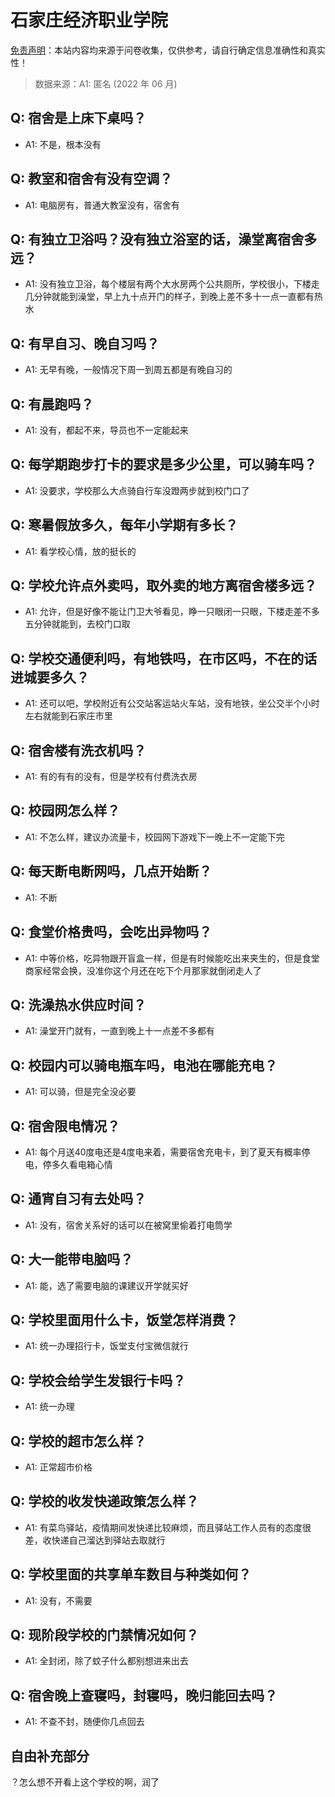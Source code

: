 # 石家庄经济职业学院

[免责声明](https://colleges.chat/#_3)：本站内容均来源于问卷收集，仅供参考，请自行确定信息准确性和真实性！

> 数据来源：A1: 匿名 (2022 年 06 月)

## Q: 宿舍是上床下桌吗？

- A1: 不是，根本没有

## Q: 教室和宿舍有没有空调？

- A1: 电脑房有，普通大教室没有，宿舍有

## Q: 有独立卫浴吗？没有独立浴室的话，澡堂离宿舍多远？

- A1: 没有独立卫浴，每个楼层有两个大水房两个公共厕所，学校很小，下楼走几分钟就能到澡堂，早上九十点开门的样子，到晚上差不多十一点一直都有热水

## Q: 有早自习、晚自习吗？

- A1: 无早有晚，一般情况下周一到周五都是有晚自习的

## Q: 有晨跑吗？

- A1: 没有，都起不来，导员也不一定能起来

## Q: 每学期跑步打卡的要求是多少公里，可以骑车吗？

- A1: 没要求，学校那么大点骑自行车没蹬两步就到校门口了

## Q: 寒暑假放多久，每年小学期有多长？

- A1: 看学校心情，放的挺长的

## Q: 学校允许点外卖吗，取外卖的地方离宿舍楼多远？

- A1: 允许，但是好像不能让门卫大爷看见，睁一只眼闭一只眼，下楼走差不多五分钟就能到，去校门口取

## Q: 学校交通便利吗，有地铁吗，在市区吗，不在的话进城要多久？

- A1: 还可以吧，学校附近有公交站客运站火车站，没有地铁，坐公交半个小时左右就能到石家庄市里

## Q: 宿舍楼有洗衣机吗？

- A1: 有的有有的没有，但是学校有付费洗衣房

## Q: 校园网怎么样？

- A1: 不怎么样，建议办流量卡，校园网下游戏下一晚上不一定能下完

## Q: 每天断电断网吗，几点开始断？

- A1: 不断

## Q: 食堂价格贵吗，会吃出异物吗？

- A1: 中等价格，吃异物跟开盲盒一样，但是有时候能吃出来夹生的，但是食堂商家经常会换，没准你这个月还在吃下个月那家就倒闭走人了

## Q: 洗澡热水供应时间？

- A1: 澡堂开门就有，一直到晚上十一点差不多都有

## Q: 校园内可以骑电瓶车吗，电池在哪能充电？

- A1: 可以骑，但是完全没必要

## Q: 宿舍限电情况？

- A1: 每个月送40度电还是4度电来着，需要宿舍充电卡，到了夏天有概率停电，停多久看电箱心情

## Q: 通宵自习有去处吗？

- A1: 没有，宿舍关系好的话可以在被窝里偷着打电筒学

## Q: 大一能带电脑吗？

- A1: 能，选了需要电脑的课建议开学就买好

## Q: 学校里面用什么卡，饭堂怎样消费？

- A1: 统一办理招行卡，饭堂支付宝微信就行

## Q: 学校会给学生发银行卡吗？

- A1: 统一办理

## Q: 学校的超市怎么样？

- A1: 正常超市价格

## Q: 学校的收发快递政策怎么样？

- A1: 有菜鸟驿站，疫情期间发快递比较麻烦，而且驿站工作人员有的态度很差，收快递自己溜达到驿站去取就行

## Q: 学校里面的共享单车数目与种类如何？

- A1: 没有，不需要

## Q: 现阶段学校的门禁情况如何？

- A1: 全封闭，除了蚊子什么都别想进来出去

## Q: 宿舍晚上查寝吗，封寝吗，晚归能回去吗？

- A1: 不查不封，随便你几点回去

## 自由补充部分

？怎么想不开看上这个学校的啊，润了